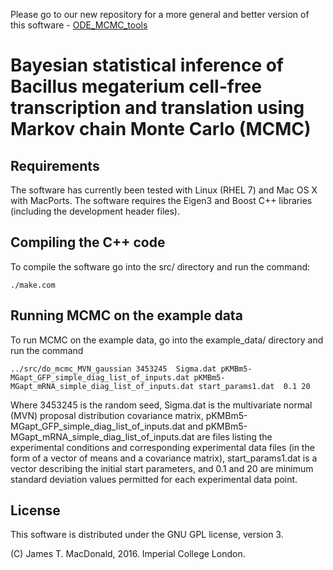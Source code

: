 
Please go to our new repository for a more general and better version of this software - [ODE\_MCMC\_tools](https://github.com/jmacdona/ODE_MCMC_tools)

# Bayesian statistical inference of Bacillus megaterium cell-free transcription and translation using Markov chain Monte Carlo (MCMC)

## Requirements

The software has currently been tested with Linux (RHEL 7) and Mac OS X with MacPorts. The software requires the Eigen3 and Boost C++ libraries (including the development header files).

## Compiling the C++ code

To compile the software go into the src/ directory and run the command:
```
./make.com
```

## Running MCMC on the example data

To run MCMC on the example data, go into the example\_data/ directory and run the command
```
../src/do_mcmc_MVN_gaussian 3453245  Sigma.dat pKMBm5-MGapt_GFP_simple_diag_list_of_inputs.dat pKMBm5-MGapt_mRNA_simple_diag_list_of_inputs.dat start_params1.dat  0.1 20
```

Where 3453245 is the random seed, Sigma.dat is the multivariate normal (MVN) proposal distribution covariance matrix, pKMBm5-MGapt\_GFP\_simple\_diag\_list\_of\_inputs.dat and pKMBm5-MGapt\_mRNA\_simple\_diag\_list\_of\_inputs.dat are files listing the experimental conditions and corresponding experimental data files (in the form of a vector of means and a covariance matrix), start\_params1.dat is a vector describing the initial start parameters, and 0.1 and 20 are minimum standard deviation values permitted for each experimental data point.

## License

This software is distributed under the GNU GPL license, version 3.

(C) James T. MacDonald, 2016. 
Imperial College London.





